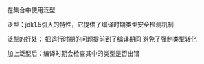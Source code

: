 
在集合中使用泛型

泛型：jdk1.5引入的特性，它提供了编译时期类型安全检测机制

泛型的好处：
        把运行时期的问题提前到了编译期间
        避免了强制类型转化
        
加上泛型后：编译时期会检查其中的类型是否出错